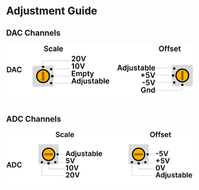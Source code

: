 # Adjustment Guide

## DAC Channels
![DAC](../_static/DAC_adjustment.png)

## ADC Channels
![ADC](../_static/ADC_adjustment.png)